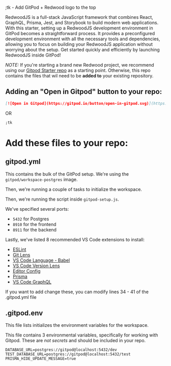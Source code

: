 ;tk - Add GitPod + Redwood logo to the top

RedwoodJS is a full-stack JavaScript framework that combines React, GraphQL, Prisma, Jest, and Storybook to build modern web applications. With this starter, setting up a RedwoodJS development environment in GitPod becomes a straightforward process. It provides a preconfigured development environment with all the necessary tools and dependencies, allowing you to focus on building your RedwoodJS application without worrying about the setup. Get started quickly and efficiently by launching RedwoodJS inside GitPod!

_NOTE:_ If you're starting a brand new Redwood project, we recommend using our [Gitpod Starter repo]() as a starting point. Otherwise, this repo contains the files that wil need to be **added to** your existing repository.

## Adding an "Open in Gitpod" button to your repo:

```md
[![Open in Gitpod](https://gitpod.io/button/open-in-gitpod.svg)](https://gitpod.io/from-referrer/)
```

OR

```md
;tk
```

# Add these files to your repo:
## gitpod.yml

This contains the bulk of the GitPod setup. We're using the `gitpod/workspace-postgres` image.

Then, we're running a couple of tasks to initialize the workspace.

Then, we're running the script inside `gitpod-setup.js`.

We've specified several ports:

- `5432` for Postgres
- `8910` for the frontend
- `8911` for the backend

Lastly, we've listed 8 recommended VS Code extensions to install:
  - [ESLint](https://marketplace.visualstudio.com/items?itemName=dbaeumer.vscode-eslint)
  - [Git Lens](https://marketplace.visualstudio.com/items?itemName=eamodio.gitlens)
  - [VS Code Language - Babel](https://marketplace.visualstudio.com/items?itemName=mgmcdermott.vscode-language-babel)
  - [VS Code Version Lens](https://marketplace.visualstudio.com/items?itemName=pflannery.vscode-versionlens)
  - [Editor Config](https://marketplace.visualstudio.com/items?itemName=EditorConfig.EditorConfig)
  - [Prisma](https://marketplace.visualstudio.com/items?itemName=Prisma.prisma)
  - [VS Code GraphQL](https://marketplace.visualstudio.com/items?itemName=GraphQL.vscode-graphql)

If you want to add change these, you can modify lines 34 - 41 of the .gitpod.yml file


## .gitpod.env

This file lists initializes the environment variables for the workspace.

This file contains 3 environmental variables, specifically for working with Gitpod. These are _not secrets_ and should be included in your repo.

```text
DATABASE_URL=postgres://gitpod@localhost:5432/dev
TEST_DATABASE_URL=postgres://gitpod@localhost:5432/test
PRISMA_HIDE_UPDATE_MESSAGE=true
```